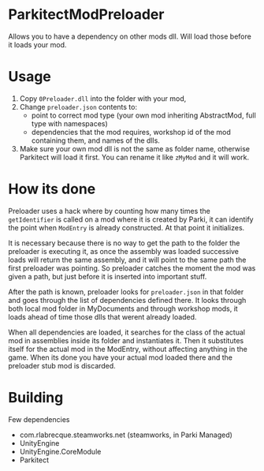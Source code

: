 # ParkitectModPreloader
Allows you to have a dependency on other mods dll. Will load those before it loads your mod.


# Usage 

1. Copy `0Preloader.dll` into the folder with your mod,
2. Change `preloader.json` contents to:
    - point to correct mod type (your own mod inheriting AbstractMod, full type with namespaces) 
    - dependencies that the mod requires, workshop id of the mod containing them, and names of the dlls.
3. Make sure your own mod dll is not the same as folder name, otherwise Parkitect will load it first. You can rename it like `zMyMod` and it will work.

# How its done

Preloader uses a hack where by counting how many times the `getIdentifier` is called on a mod where it is created by Parki,
it can identify the point when `ModEntry` is already constructed. At that point it initializes.

It is necessary because there is no way to get the path to the folder the preloader is executing it, as once the assembly was loaded
successive loads will return the same assembly, and it will point to the same path the first preloader was pointing.
So preloader catches the moment the mod was given a path, but just before it is inserted into important stuff.

After the path is known, preloader looks for `preloader.json` in that folder and goes through the list of dependencies defined there.
It looks through both local mod folder in MyDocuments and through workshop mods, it loads ahead of time those dlls that werent already loaded.

When all dependencies are loaded, it searches for the class of the actual mod in assemblies inside its folder and instantiates it.
Then it substitutes itself for the actual mod in the ModEntry, without affecting anything in the game.
When its done you have your actual mod loaded there and the preloader stub mod is discarded.

# Building

Few dependencies
- com.rlabrecque.steamworks.net   (steamworks, in Parki Managed)
- UnityEngine
- UnityEngine.CoreModule
- Parkitect
